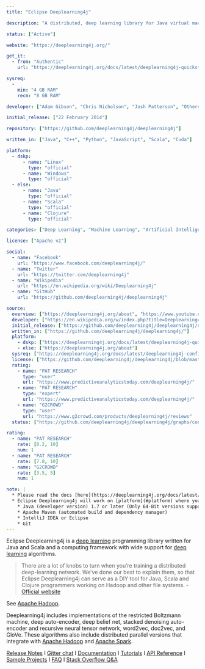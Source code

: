 ```yaml
---
title: "Eclipse Deeplearning4j"

description: "A distributed, deep learning library for Java virtual machine (JVM)"

status: ["Active"]

website: "https://deeplearning4j.org/"

get_it:
  - from: "Authentic"
    url: "https://deeplearning4j.org/docs/latest/deeplearning4j-quickstart"

sysreq:
  -
    min: "4 GB RAM"
    recm: "8 GB RAM"

developer: ["Adam Gibson", "Chris Nicholson", "Josh Patterson", "Others"]

initial_release: ["22 February 2014"]

repository: ["https://github.com/deeplearning4j/deeplearning4j"]

written_in: ["Java", "C++", "Python", "JavaScript", "Scala", "Cuda"]

platform:
  - dskp:
      - name: "Linux"
        type: "official"
      - name: "Windows"
        type: "official"
  - else:
      - name: "Java"
        type: "official"
      - name: "Scala"
        type: "official"
      - name: "Clojure"
        type: "official"

categories: ["Deep Learning", "Machine Learning", "Artificial Intelligence", "Framework"]

license: ["Apache v2"]

social:
  - name: "Facebook"
    url: "https://www.facebook.com/deeplearning4j/"
  - name: "Twitter"
    url: "https://twitter.com/deeplearning4j"
  - name: "Wikipedia"
    url: "https://en.wikipedia.org/wiki/Deeplearning4j"
  - name: "GitHub"
    url: "https://github.com/deeplearning4j/deeplearning4j"

source:
  overview: ["https://deeplearning4j.org/about", "https://www.youtube.com/watch?v=LCsc1hFuNac"]
  developer: ["https://en.wikipedia.org/w/index.php?title=Deeplearning4j&oldid=875142026", "https://github.com/deeplearning4j/deeplearning4j/graphs/contributors"]
  initial_release: ["https://github.com/deeplearning4j/deeplearning4j/releases/tag/deeplearning4j-parent-0.0.0.1"]
  written_in: ["https://github.com/deeplearning4j/deeplearning4j/"]
  platform:
    - dskp: ["https://deeplearning4j.org/docs/latest/deeplearning4j-quickstart"]
    - else: ["https://deeplearning4j.org/about"]
  sysreq: ["https://deeplearning4j.org/docs/latest/deeplearning4j-config-memory"]
  license: ["https://github.com/deeplearning4j/deeplearning4j/blob/master/LICENSE"]
  rating:
    - name: "PAT RESEARCH"
      type: "user"
      url: "https://www.predictiveanalyticstoday.com/deeplearning4j/"
    - name: "PAT RESEARCH"
      type: "expert"
      url: "https://www.predictiveanalyticstoday.com/deeplearning4j/"
    - name: "G2CROWD"
      type: "user"
      url: "https://www.g2crowd.com/products/deeplearning4j/reviews"
  status: ["https://github.com/deeplearning4j/deeplearning4j/graphs/contributors", "https://deeplearning4j.org/release-notes"]

rating:
  - name: "PAT RESEARCH"
    rate: [8.2, 10]
    num: 1
  - name: "PAT RESEARCH"
    rate: [7.8, 10]
  - name: "G2CROWD"
    rate: [3.5, 5]
    num: 1

note: |
  * Please read the docs [here](https://deeplearning4j.org/docs/latest/deeplearning4j-config-gpu-cpu) completely for proper understanding of [system requirements and configuration](#sysreq).
  * Eclipse Deeplearning4j will work on [platform](#platform) where you can have the [prerequisites](https://deeplearning4j.org/docs/latest/deeplearning4j-quickstart#prerequisites):
    * Java (developer version) 1.7 or later (Only 64-Bit versions supported)
    * Apache Maven (automated build and dependency manager)
    * IntelliJ IDEA or Eclipse
    * Git
---
```

  Eclipse Deeplearning4j is a [deep learning](/categories/deep-learning) programming library written for Java and Scala and a computing framework with wide support for [deep learning](/categories/deep-learning) algorithms.
  
  > There are a lot of knobs to turn when you’re training a distributed deep-learning network. We’ve done our best to explain them, so that Eclipse Deeplearning4j can serve as a DIY tool for Java, Scala and Clojure programmers working on Hadoop and other file systems.
  > \- [Official website](https://deeplearning4j.org/about)
  
  See [Apache Hadoop](/software/apache-hadoop).
  
  Deeplearning4j includes implementations of the restricted Boltzmann machine, deep auto-encoder, deep belief net, stacked denoising auto-encoder and recursive neural tensor network, word2vec, doc2vec, and GloVe. These algorithms also include distributed parallel versions that integrate with [Apache Hadoop](/software/apache-hadoop) and [Apache Spark](/software/apache-spark).
  
  [Release Notes](https://deeplearning4j.org/release-notes) I [Gitter chat](https://gitter.im/deeplearning4j/deeplearning4j) I [Documentation](https://deeplearning4j.org/docs/latest/) I [Tutorials](https://deeplearning4j.org/tutorials/setup) I [API Reference](https://deeplearning4j.org/api/latest/) I [Sample Projects](https://github.com/deeplearning4j/dl4j-examples) I [FAQ](https://deeplearning4j.org/faq) I [Stack Overflow Q&A](https://stackoverflow.com/questions/tagged/deeplearning4j)
